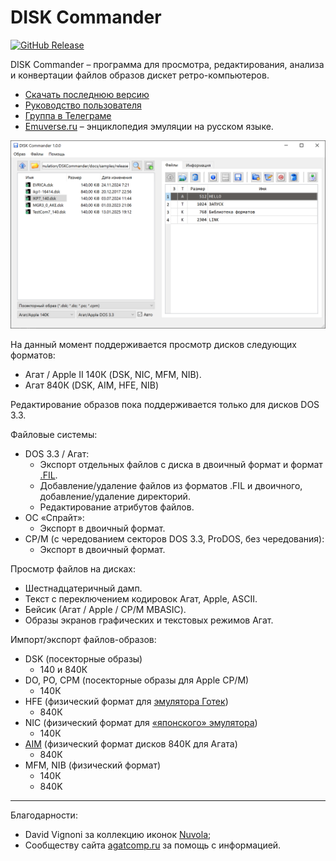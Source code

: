 # DISK Commander

[![GitHub Release](https://img.shields.io/github/release/ptr314/dsk_commander.svg?style=flat)]() 

DISK Commander &ndash; программа для просмотра, редактирования, анализа и конвертации файлов образов дискет ретро-компьютеров.


* [Скачать последнюю версию](https://github.com/Ptr314/dsk_commander/releases)
* [Руководство пользователя](MANUAL.md)
* [Группа в Телеграме](https://t.me/ecat_emu)
* [Emuverse.ru](https://emuverse.ru) &ndash; энциклопедия эмуляции на русском языке.

<p align="center">
<img src="screenshots/main_window.png" width="600">
</p>

На данный момент поддерживается просмотр дисков следующих форматов:
* Агат / Apple II 140К (DSK, NIC, MFM, NIB).
* Агат 840К (DSK, AIM, HFE, NIB)

Редактирование образов пока поддерживается только для дисков DOS 3.3.

Файловые системы:

* DOS 3.3 / Агат:
    * Экспорт отдельных файлов с диска в двоичный формат и формат [.FIL](http://agatcomp.ru/agat/PCutils/FileType/FIL.shtml).
    * Добавление/удаление файлов из форматов .FIL и двоичного, добавление/удаление директорий.
    * Редактирование атрибутов файлов.
* ОС &laquo;Спрайт&raquo;:
    * Экспорт в двоичный формат.
* CP/M (с чередованием секторов DOS 3.3, ProDOS, без чередования):
    * Экспорт в двоичный формат.

Просмотр файлов на дисках:
* Шестнадцатеричный дамп.
* Текст с переключением кодировок Агат, Apple, ASCII.
* Бейсик (Агат / Apple / CP/M MBASIC).
* Образы экранов графических и текстовых режимов Агат.
  
Импорт/экспорт файлов-образов:
* DSK (посекторные образы)
    * 140 и 840К 
* DO, PO, CPM (посекторные образы для Apple CP/M)
    * 140К 
* HFE (физический формат для [эмулятора Готек](https://www.gotekemulator.com/))
    * 840К 
* NIC (физический формат для [&laquo;японского&raquo; эмулятора](https://tulip-house.ddo.jp/digital/SDISK2/english.html))
    * 140К 
* [AIM](http://agatcomp.ru/agat/PCutils/FileType/AIM.shtml) (физический формат дисков 840К для Агата)
    * 840К 
* MFM, NIB (физический формат)
    * 140К
    * 840K

<hr>

Благодарности:

* David Vignoni за коллекцию иконок [Nuvola](https://commons.wikimedia.org/wiki/Category:Nuvola_icons);
* Сообществу сайта [agatcomp.ru](http://agatcomp.ru) за помощь с информацией.
